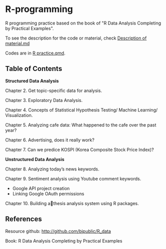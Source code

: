 # R-programming
R programming practice based on the book of "R Data Analysis Completing by Practical Examples".

To see the description for the code or material, check [Description of material.md](https://github.com/CSSjieun/R-programming/blob/main/Description%20of%20material.md)

Codes are in [R practice.qmd](https://github.com/CSSjieun/R-programming/blob/main/R%20practice.qmd).

## Table of Contents
**Structured Data Analysis** 

Chapter 2. Get topic-specific data for analysis. 

Chapter 3. Exploratory Data Analysis. 

Chapter 4. Concepts of Statistical Hypothesis Testing/ Machine Learning/ Visualization. 

Chapter 5. Analyzing cafe data: What happened to the cafe over the past year? 

Chapter 6. Advertising, does it really work? 

Chapter 7. Can we predice KOSPI (Korea Composite Stock Price Index)? 

**Unstructured Data Analysis** 

Chapter 8. Analyzing today’s news keywords.

Chapter 9. Sentiment analysis using Youtube comment keywords. 

- Google API project creation <br/>
- Linking Google OAuth permissions 

Chapter 10. Building athesis analysis system using R packages. 


## References
Resource github: http://github.com/bjpublic/R_data

Book: R Data Analysis Completing by Practical Examples









